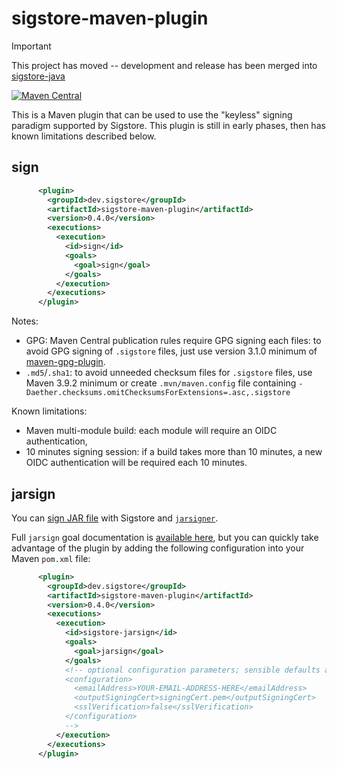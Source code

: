 sigstore-maven-plugin
=====================

> [!IMPORTANT]
> This project has moved -- development and release has been merged into [sigstore-java](https://github.com/sigstore/sigstore-java)

[![Maven Central](https://img.shields.io/maven-central/v/dev.sigstore/sigstore-maven-plugin.svg?label=Maven%20Central)](https://central.sonatype.com/artifact/dev.sigstore/sigstore-maven-plugin)

This is a Maven plugin that can be used to use the "keyless" signing paradigm supported by Sigstore.
This plugin is still in early phases, then has known limitations described below.

sign
----

```xml
      <plugin>
        <groupId>dev.sigstore</groupId>
        <artifactId>sigstore-maven-plugin</artifactId>
        <version>0.4.0</version>
        <executions>
          <execution>
            <id>sign</id>
            <goals>
              <goal>sign</goal>
            </goals>
          </execution>
        </executions>
      </plugin>
```

Notes:

- GPG: Maven Central publication rules require GPG signing each files: to avoid GPG signing of `.sigstore` files, just use version 3.1.0 minimum of [maven-gpg-plugin](https://maven.apache.org/plugins/maven-gpg-plugin/).
- `.md5`/`.sha1`: to avoid unneeded checksum files for `.sigstore` files, use Maven 3.9.2 minimum or create `.mvn/maven.config` file containing `-Daether.checksums.omitChecksumsForExtensions=.asc,.sigstore`

Known limitations:

- Maven multi-module build: each module will require an OIDC authentication,
- 10 minutes signing session: if a build takes more than 10 minutes, a new OIDC authentication will be required each 10 minutes.

jarsign
-------

You can [sign JAR file](https://docs.oracle.com/javase/tutorial/deployment/jar/intro.html) with Sigstore and [`jarsigner`](https://docs.oracle.com/en/java/javase/11/tools/jarsigner.html).

Full `jarsign` goal documentation is [available here](https://sigstore.github.io/sigstore-maven-plugin/jarsign-mojo.html), but you can quickly take advantage of the plugin by adding the following configuration into your Maven `pom.xml` file:

```xml
      <plugin>
        <groupId>dev.sigstore</groupId>
        <artifactId>sigstore-maven-plugin</artifactId>
        <version>0.4.0</version>
        <executions>
          <execution>
            <id>sigstore-jarsign</id>
            <goals>
              <goal>jarsign</goal>
            </goals>
            <!-- optional configuration parameters; sensible defaults are chosen
            <configuration>
              <emailAddress>YOUR-EMAIL-ADDRESS-HERE</emailAddress>
              <outputSigningCert>signingCert.pem</outputSigningCert>
              <sslVerification>false</sslVerification>
            </configuration>
            -->
          </execution>
        </executions>
      </plugin>
```
